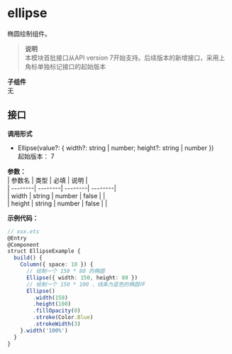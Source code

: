 # ellipse    
椭圆绘制组件。  
> **说明**   
>本模块首批接口从API version 7开始支持。后续版本的新增接口，采用上角标单独标记接口的起始版本  
  
 **子组件**   
无  
    
## 接口  
  
  
    
 **调用形式**     
    
- Ellipse(value?: { width?: string | number; height?: string | number })    
起始版本： 7    
    
 **参数：**     
| 参数名 | 类型 | 必填 | 说明 |  
| --------| --------| --------| --------|  
| width | string \| number | false |  |  
| height | string \| number | false |  |  
    
 **示例代码：**   
```ts    
// xxx.ets  
@Entry  
@Component  
struct EllipseExample {  
  build() {  
    Column({ space: 10 }) {  
      // 绘制一个 150 * 80 的椭圆  
      Ellipse({ width: 150, height: 80 })  
      // 绘制一个 150 * 100 、线条为蓝色的椭圆环  
      Ellipse()  
        .width(150)  
        .height(100)  
        .fillOpacity(0)  
        .stroke(Color.Blue)  
        .strokeWidth(3)  
    }.width('100%')  
  }  
}  
    
```    
  
